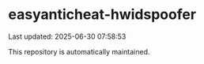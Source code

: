 # easyanticheat-hwidspoofer

Last updated: 2025-06-30 07:58:53

This repository is automatically maintained.

